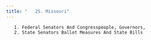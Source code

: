 ```yaml
---
title: "   25. Missouri"
---
```



       1. Federal Senators And Congresspeople, Governors,
       2. State Senators Ballot Measures And State Bills
